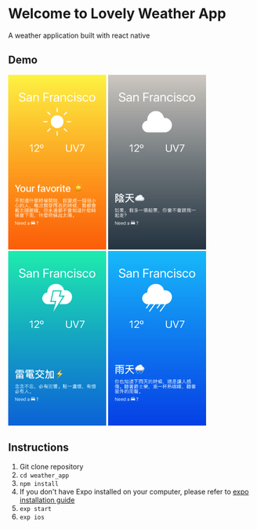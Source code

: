 # Welcome to Lovely Weather App
A weather application built with react native
## Demo
<img src="./demo/screenshot_clear.png" width="200">   <img src="./demo/screenshot_cloud.png" width="200">   <img src="./demo/screenshot_thunder.png" width="200">   <img src="./demo/screenshot_rain.png" width="200">
## Instructions
1. Git clone repository
1. `cd weather_app`
1. `npm install`
1. If you don't have Expo installed on your computer, please refer to [expo installation guide](https://docs.expo.io/versions/latest/introduction/installation)
1.  `exp start`
1.  `exp ios`
